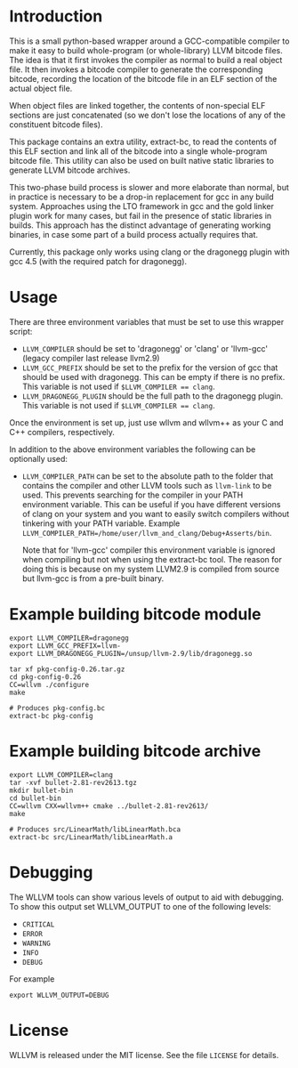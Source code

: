 Introduction
============

This is a small python-based wrapper around a GCC-compatible compiler
to make it easy to build whole-program (or whole-library) LLVM bitcode
files.  The idea is that it first invokes the compiler as normal to
build a real object file.  It then invokes a bitcode compiler to
generate the corresponding bitcode, recording the location of the
bitcode file in an ELF section of the actual object file.

When object files are linked together, the contents of non-special ELF
sections are just concatenated (so we don't lose the locations of any
of the constituent bitcode files).

This package contains an extra utility, extract-bc, to read the
contents of this ELF section and link all of the bitcode into a single
whole-program bitcode file. This utility can also be used on built
native static libraries to generate LLVM bitcode archives.

This two-phase build process is slower and more elaborate than normal,
but in practice is necessary to be a drop-in replacement for gcc in
any build system.  Approaches using the LTO framework in gcc and the
gold linker plugin work for many cases, but fail in the presence of
static libraries in builds.  This approach has the distinct advantage
of generating working binaries, in case some part of a build process
actually requires that.

Currently, this package only works using clang or the dragonegg plugin
with gcc 4.5 (with the required patch for dragonegg).

Usage
=====

There are three environment variables that must be set to use this
wrapper script:

 * `LLVM_COMPILER` should be set to 'dragonegg' or 'clang' or 'llvm-gcc'
   (legacy compiler last release llvm2.9)
 * `LLVM_GCC_PREFIX` should be set to the prefix for the version of gcc that should
   be used with dragonegg.  This can be empty if there is no prefix.  This variable is
   not used if `$LLVM_COMPILER == clang`.
 * `LLVM_DRAGONEGG_PLUGIN` should be the full path to the dragonegg plugin.  This
   variable is not used if `$LLVM_COMPILER == clang`.

Once the environment is set up, just use wllvm and wllvm++ as your C
and C++ compilers, respectively.

In addition to the above environment variables the following can be optionally used:

 * `LLVM_COMPILER_PATH` can be set to the absolute path to the folder that
   contains the compiler and other LLVM tools such as `llvm-link` to be used.
   This prevents searching for the compiler in your PATH environment variable.
   This can be useful if you have different versions of clang on your system
   and you want to easily switch compilers without tinkering with your PATH
   variable.
   Example `LLVM_COMPILER_PATH=/home/user/llvm_and_clang/Debug+Asserts/bin`.

   Note that for 'llvm-gcc' compiler this environment variable is ignored when 
   compiling but not when using the extract-bc tool. The reason for doing this
   is because on my system LLVM2.9 is compiled from source but llvm-gcc is
   from a pre-built binary.

Example building bitcode module
===============================

    export LLVM_COMPILER=dragonegg
    export LLVM_GCC_PREFIX=llvm-
    export LLVM_DRAGONEGG_PLUGIN=/unsup/llvm-2.9/lib/dragonegg.so

    tar xf pkg-config-0.26.tar.gz
    cd pkg-config-0.26
    CC=wllvm ./configure
    make

    # Produces pkg-config.bc
    extract-bc pkg-config

Example building bitcode archive
================================

    export LLVM_COMPILER=clang
    tar -xvf bullet-2.81-rev2613.tgz
    mkdir bullet-bin
    cd bullet-bin
    CC=wllvm CXX=wllvm++ cmake ../bullet-2.81-rev2613/
    make

    # Produces src/LinearMath/libLinearMath.bca
    extract-bc src/LinearMath/libLinearMath.a

Debugging
=========

The WLLVM tools can show various levels of output to aid with debugging.
To show this output set WLLVM_OUTPUT to one of the following levels:

 * `CRITICAL`
 * `ERROR`
 * `WARNING`
 * `INFO`
 * `DEBUG`

For example

    export WLLVM_OUTPUT=DEBUG

License
=======

WLLVM is released under the MIT license. See the file `LICENSE` for details.
